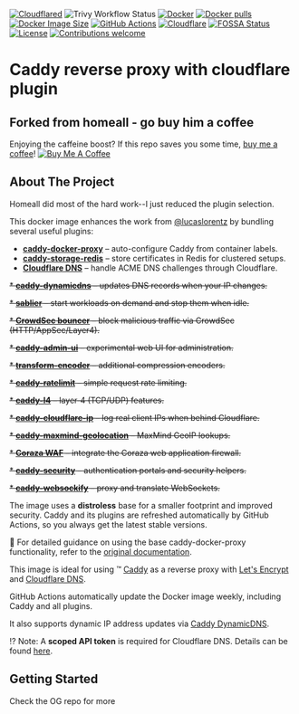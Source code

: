 [![Cloudflared](https://github.com/homeall/caddy-reverse-proxy-cloudflare/workflows/CI/badge.svg)](https://github.com/homeall/caddy-reverse-proxy-cloudflare/actions)
![Trivy Workflow Status](https://github.com/homeall/caddy-reverse-proxy-cloudflare/actions/workflows/security-scan.yml/badge.svg?branch=main)
[![Docker](https://img.shields.io/badge/Docker-2496ED?logo=docker&logoColor=fff)](#) 
[![Docker pulls](https://img.shields.io/docker/pulls/homeall/caddy-reverse-proxy-cloudflare)](https://img.shields.io/docker/pulls/homeall/caddy-reverse-proxy-cloudflare)
[![Docker Image Size](https://img.shields.io/docker/image-size/homeall/caddy-reverse-proxy-cloudflare/latest)](https://hub.docker.com/r/homeall/caddy-reverse-proxy-cloudflare)
[![GitHub Actions](https://img.shields.io/badge/GitHub_Actions-2088FF?logo=github-actions&logoColor=white)](#) 
[![Cloudflare](https://img.shields.io/badge/Cloudflare-F38020?logo=Cloudflare&logoColor=white)](#) 
[![FOSSA Status](https://app.fossa.com/api/projects/git%2Bgithub.com%2Fhomeall%2Fcaddy-reverse-proxy-cloudflare.svg?type=shield&issueType=license)](https://app.fossa.com/projects/git%2Bgithub.com%2Fhomeall%2Fcaddy-reverse-proxy-cloudflare?ref=badge_shield&issueType=license)
[![License](https://img.shields.io/badge/license-MIT-blue.svg)](https://opensource.org/licenses/MIT)
[![Contributions welcome](https://img.shields.io/badge/contributions-welcome-brightgreen.svg?style=flat)](https://ionut.vip)


# Caddy reverse proxy with cloudflare plugin

## Forked from homeall - go buy him a coffee
Enjoying the caffeine boost? If this repo saves you some time, [buy me a coffee](https://buymeacoffee.com/homeall)!
[![Buy Me A Coffee](https://img.shields.io/badge/Buy%20Me%20a%20Coffee-yellow?logo=buymeacoffee&logoColor=white)](https://buymeacoffee.com/homeall)

<!-- ABOUT THE PROJECT -->
## About The Project

Homeall did most of the hard work--I just reduced the plugin selection. 

This docker image enhances the work from [@lucaslorentz](https://github.com/lucaslorentz/caddy-docker-proxy) by bundling several useful plugins:
* **[caddy-docker-proxy](https://github.com/lucaslorentz/caddy-docker-proxy)** – auto-configure Caddy from container labels.
* **[caddy-storage-redis](https://github.com/pberkel/caddy-storage-redis)** – store certificates in Redis for clustered setups.
* **[Cloudflare DNS](https://github.com/caddy-dns/cloudflare)** – handle ACME DNS challenges through Cloudflare.

~~* **[caddy-dynamicdns](https://github.com/mholt/caddy-dynamicdns)** – updates DNS records when your IP changes.~~

~~* **[sablier](https://github.com/sablierapp/sablier)** – start workloads on demand and stop them when idle.~~

~~* **[CrowdSec bouncer](https://github.com/hslatman/caddy-crowdsec-bouncer)** – block malicious traffic via CrowdSec (HTTP/AppSec/Layer4).~~

~~* **[caddy-admin-ui](https://github.com/gsmlg-dev/caddy-admin-ui)** – experimental web UI for administration.~~

~~* **[transform-encoder](https://github.com/caddyserver/transform-encoder)** – additional compression encoders.~~

~~* **[caddy-ratelimit](https://github.com/mholt/caddy-ratelimit)** – simple request rate limiting.~~

~~* **[caddy-l4](https://github.com/mholt/caddy-l4)** – layer‑4 (TCP/UDP) features.~~

~~* **[caddy-cloudflare-ip](https://github.com/WeidiDeng/caddy-cloudflare-ip)** – log real client IPs when behind Cloudflare.~~

~~* **[caddy-maxmind-geolocation](https://github.com/porech/caddy-maxmind-geolocation)** – MaxMind GeoIP lookups.~~

~~* **[Coraza WAF](https://github.com/corazawaf/coraza-caddy)** – integrate the Coraza web application firewall.~~

~~* **[caddy-security](https://github.com/greenpau/caddy-security)** – authentication portals and security helpers.~~

~~* **[caddy-websockify](https://github.com/hadi77ir/caddy-websockify)** – proxy and translate WebSockets.~~


The image uses a **distroless** base for a smaller footprint and improved security. Caddy and its plugins are refreshed automatically by GitHub Actions, so you always get the latest stable versions.

:notebook_with_decorative_cover: For detailed guidance on using the base caddy-docker-proxy functionality, refer to the [original documentation](https://github.com/lucaslorentz/caddy-docker-proxy).

This image is ideal for using :tm: [Caddy](https://caddyserver.com/) as a reverse proxy with [Let's Encrypt](https://letsencrypt.org/) and [Cloudflare DNS](https://www.cloudflare.com/dns/).

GitHub Actions automatically update the Docker image weekly, including Caddy and all plugins.

It also supports dynamic IP address updates via [Caddy DynamicDNS](https://github.com/mholt/caddy-dynamicdns).

:interrobang: Note: A **scoped API token** is required for Cloudflare DNS. Details can be found [here](https://github.com/libdns/cloudflare#authenticating).


<!-- GETTING STARTED -->
## Getting Started

Check the OG repo for more
